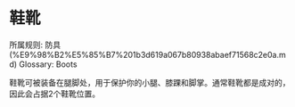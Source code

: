 # 鞋靴

所属规则: 防具 (%E9%98%B2%E5%85%B7%201b3d619a067b80938abaef71568c2e0a.md)
Glossary: Boots

鞋靴可被装备在腿脚处，用于保护你的小腿、膝踝和脚掌。通常鞋靴都是成对的，因此会占据2个鞋靴位置。